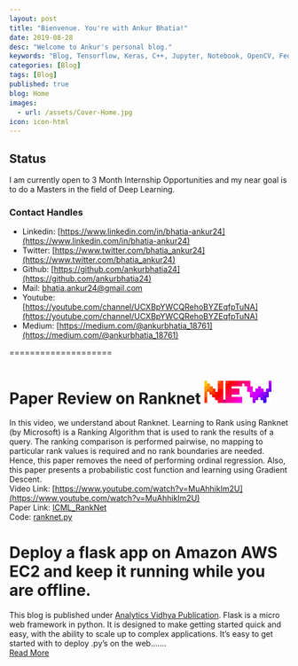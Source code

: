 ```yaml
---
layout: post
title: "Bienvenue. You're with Ankur Bhatia!"
date: 2019-08-28
desc: "Welcome to Ankur's personal blog."
keywords: "Blog, Tensorflow, Keras, C++, Jupyter, Notebook, OpenCV, Federated-Learning, Robotics, Drones, Electronics, and much more..."
categories: [Blog]
tags: [Blog]
published: true
blog: Home
images:
  - url: /assets/Cover-Home.jpg
icon: icon-html
---
```


## Status
I am currently open to 3 Month Internship Opportunities and my near goal is to do a Masters in the field of Deep Learning.

### Contact Handles
	
- Linkedin: [https://www.linkedin.com/in/bhatia-ankur24](https://www.linkedin.com/in/bhatia-ankur24)
- Twitter: [https://www.twitter.com/bhatia_ankur24](https://www.twitter.com/bhatia_ankur24)
- Github: [https://github.com/ankurbhatia24](https://github.com/ankurbhatia24)
- Mail: [bhatia.ankur24@gmail.com](bhatia.ankur24@gmail.com)
- Youtube: [https://youtube.com/channel/UCXBpYWCQRehoBYZEqfpTuNA](https://youtube.com/channel/UCXBpYWCQRehoBYZEqfpTuNA)
- Medium: [https://medium.com/@ankurbhatia_18761](https://medium.com/@ankurbhatia_18761)

====================
# Paper Review on Ranknet <img src="/assets/HomePage_Blogs/new_small.gif"> <br>
In this video, we understand about Ranknet. Learning to Rank using Ranknet (by Microsoft) is a Ranking Algorithm that is used to rank the results of a query. The ranking comparison is performed pairwise, no mapping to particular rank values is required and no rank boundaries are needed. Hence, this paper removes the need of performing ordinal regression. Also, this paper presents a probabilistic cost function and learning using Gradient Descent.<br>
Video Link: [https://www.youtube.com/watch?v=MuAhhikIm2U](https://www.youtube.com/watch?v=MuAhhikIm2U) <br>
Paper Link: [ICML_RankNet](https://icml.cc/2015/wp-content/uploads/2015/06/icml_ranking.pdf) <br>
Code: [ranknet.py](https://github.com/airalcorn2/RankNet/blob/master/ranknet.py)

# Deploy a flask app on Amazon AWS EC2 and keep it running while you are offline. <br>
This blog is published under [Analytics Vidhya Publication](https://medium.com/analytics-vidhya). Flask is a micro web framework in python. It is designed to make getting started quick and easy, with the ability to scale up to complex applications. It’s easy to get started with to deploy .py’s on the web....... <br>
[Read More](https://medium.com/analytics-vidhya/deploy-a-flask-app-on-amazon-aws-ec2-and-keep-it-running-while-you-are-offline-38d22571e2c5)



